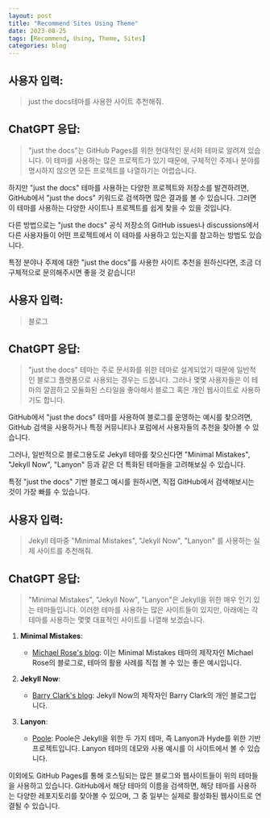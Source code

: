 ```yaml
---
layout: post
title: "Recommend Sites Using Theme"
date: 2023-08-25
tags: [Recommend, Using, Theme, Sites]
categories: blog
---
```


## 사용자 입력:
> just the docs테마를 사용한 사이트 추천해줘.

## ChatGPT 응답:
> "just the docs"는 GitHub Pages를 위한 현대적인 문서화 테마로 알려져 있습니다. 이 테마를 사용하는 많은 프로젝트가 있기 때문에, 구체적인 주제나 분야를 명시하지 않으면 모든 프로젝트를 나열하기는 어렵습니다.

하지만 "just the docs" 테마를 사용하는 다양한 프로젝트와 저장소를 발견하려면, GitHub에서 "just the docs" 키워드로 검색하면 많은 결과를 볼 수 있습니다. 그러면 이 테마를 사용하는 다양한 사이트나 프로젝트를 쉽게 찾을 수 있을 것입니다.

다른 방법으로는 "just the docs" 공식 저장소의 GitHub issues나 discussions에서 다른 사용자들이 어떤 프로젝트에서 이 테마를 사용하고 있는지를 참고하는 방법도 있습니다.

특정 분야나 주제에 대한 "just the docs"를 사용한 사이트 추천을 원하신다면, 조금 더 구체적으로 문의해주시면 좋을 것 같습니다!

## 사용자 입력:
> 블로그

## ChatGPT 응답:
> "just the docs" 테마는 주로 문서화를 위한 테마로 설계되었기 때문에 일반적인 블로그 플랫폼으로 사용되는 경우는 드뭅니다. 그러나 몇몇 사용자들은 이 테마의 깔끔하고 모듈화된 스타일을 좋아해서 블로그 혹은 개인 웹사이트로 사용하기도 합니다.

GitHub에서 "just the docs" 테마를 사용하여 블로그를 운영하는 예시를 찾으려면, GitHub 검색을 사용하거나 특정 커뮤니티나 포럼에서 사용자들의 추천을 찾아볼 수 있습니다.

그러나, 일반적으로 블로그용도로 Jekyll 테마를 찾으신다면 "Minimal Mistakes", "Jekyll Now", "Lanyon" 등과 같은 더 특화된 테마들을 고려해보실 수 있습니다.

특정 "just the docs" 기반 블로그 예시를 원하시면, 직접 GitHub에서 검색해보시는 것이 가장 빠를 수 있습니다.

## 사용자 입력:
> Jekyll 테마중 "Minimal Mistakes", "Jekyll Now", "Lanyon" 를 사용하는 실제 사이트를 추천해줘.

## ChatGPT 응답:
> "Minimal Mistakes", "Jekyll Now", "Lanyon"은 Jekyll을 위한 매우 인기 있는 테마들입니다. 이러한 테마를 사용하는 많은 사이트들이 있지만, 아래에는 각 테마를 사용하는 몇몇 대표적인 사이트를 나열해 보겠습니다. 

1. **Minimal Mistakes**:
    - [Michael Rose's blog](https://mademistakes.com/): 이는 Minimal Mistakes 테마의 제작자인 Michael Rose의 블로그로, 테마의 활용 사례를 직접 볼 수 있는 좋은 예시입니다.

2. **Jekyll Now**:
    - [Barry Clark's blog](https://www.barryclark.co/): Jekyll Now의 제작자인 Barry Clark의 개인 블로그입니다.

3. **Lanyon**:
    - [Poole](http://getpoole.com/): Poole은 Jekyll을 위한 두 가지 테마, 즉 Lanyon과 Hyde를 위한 기반 프로젝트입니다. Lanyon 테마의 데모와 사용 예시를 이 사이트에서 볼 수 있습니다.

이외에도 GitHub Pages를 통해 호스팅되는 많은 블로그와 웹사이트들이 위의 테마들을 사용하고 있습니다. GitHub에서 해당 테마의 이름을 검색하면, 해당 테마를 사용하는 다양한 레포지토리를 찾아볼 수 있으며, 그 중 일부는 실제로 활성화된 웹사이트로 연결될 수 있습니다.

